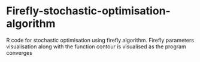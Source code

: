 # Firefly-stochastic-optimisation-algorithm
R code for stochastic optimisation using firefly algorithm.
Firefly parameters visualisation along with the function contour is visualised as the program converges
